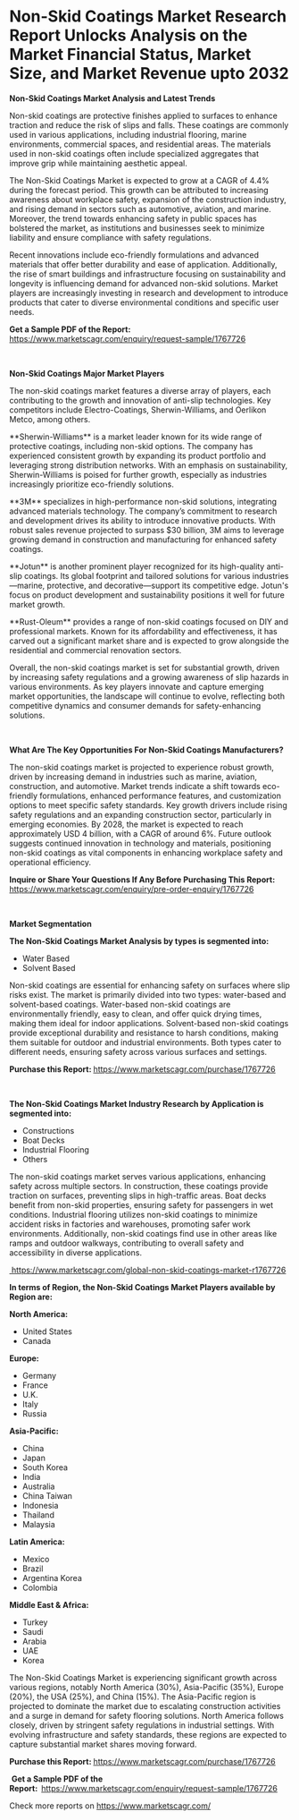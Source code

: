 <p><h1>Non-Skid Coatings Market Research Report Unlocks Analysis on the Market Financial Status, Market Size, and Market Revenue upto 2032</h1></p><p><strong>Non-Skid Coatings Market Analysis and Latest Trends</strong></p>
<p><p>Non-skid coatings are protective finishes applied to surfaces to enhance traction and reduce the risk of slips and falls. These coatings are commonly used in various applications, including industrial flooring, marine environments, commercial spaces, and residential areas. The materials used in non-skid coatings often include specialized aggregates that improve grip while maintaining aesthetic appeal.</p><p>The Non-Skid Coatings Market is expected to grow at a CAGR of 4.4% during the forecast period. This growth can be attributed to increasing awareness about workplace safety, expansion of the construction industry, and rising demand in sectors such as automotive, aviation, and marine. Moreover, the trend towards enhancing safety in public spaces has bolstered the market, as institutions and businesses seek to minimize liability and ensure compliance with safety regulations.</p><p>Recent innovations include eco-friendly formulations and advanced materials that offer better durability and ease of application. Additionally, the rise of smart buildings and infrastructure focusing on sustainability and longevity is influencing demand for advanced non-skid solutions. Market players are increasingly investing in research and development to introduce products that cater to diverse environmental conditions and specific user needs.</p></p>
<p><strong>Get a Sample PDF of the Report:&nbsp;</strong> <a href="https://www.marketscagr.com/enquiry/request-sample/1767726?utm_campaign=3271&utm_medium=2&utm_source=Github&utm_content=ia&utm_term=03042025&utm_id=non-skid-coatings">https://www.marketscagr.com/enquiry/request-sample/1767726</a></p>
<p>&nbsp;</p>
<p><strong>Non-Skid Coatings Major Market Players</strong></p>
<p><p>The non-skid coatings market features a diverse array of players, each contributing to the growth and innovation of anti-slip technologies. Key competitors include Electro-Coatings, Sherwin-Williams, and Oerlikon Metco, among others.</p><p>**Sherwin-Williams** is a market leader known for its wide range of protective coatings, including non-skid options. The company has experienced consistent growth by expanding its product portfolio and leveraging strong distribution networks. With an emphasis on sustainability, Sherwin-Williams is poised for further growth, especially as industries increasingly prioritize eco-friendly solutions.</p><p>**3M** specializes in high-performance non-skid solutions, integrating advanced materials technology. The company’s commitment to research and development drives its ability to introduce innovative products. With robust sales revenue projected to surpass $30 billion, 3M aims to leverage growing demand in construction and manufacturing for enhanced safety coatings.</p><p>**Jotun** is another prominent player recognized for its high-quality anti-slip coatings. Its global footprint and tailored solutions for various industries—marine, protective, and decorative—support its competitive edge. Jotun's focus on product development and sustainability positions it well for future market growth.</p><p>**Rust-Oleum** provides a range of non-skid coatings focused on DIY and professional markets. Known for its affordability and effectiveness, it has carved out a significant market share and is expected to grow alongside the residential and commercial renovation sectors.</p><p>Overall, the non-skid coatings market is set for substantial growth, driven by increasing safety regulations and a growing awareness of slip hazards in various environments. As key players innovate and capture emerging market opportunities, the landscape will continue to evolve, reflecting both competitive dynamics and consumer demands for safety-enhancing solutions.</p></p>
<p>&nbsp;</p>
<p><strong>What Are The Key Opportunities For Non-Skid Coatings Manufacturers?</strong></p>
<p><p>The non-skid coatings market is projected to experience robust growth, driven by increasing demand in industries such as marine, aviation, construction, and automotive. Market trends indicate a shift towards eco-friendly formulations, enhanced performance features, and customization options to meet specific safety standards. Key growth drivers include rising safety regulations and an expanding construction sector, particularly in emerging economies. By 2028, the market is expected to reach approximately USD 4 billion, with a CAGR of around 6%. Future outlook suggests continued innovation in technology and materials, positioning non-skid coatings as vital components in enhancing workplace safety and operational efficiency.</p></p>
<p><strong>Inquire or Share Your Questions If Any Before Purchasing This Report:</strong> <a href="https://www.marketscagr.com/enquiry/pre-order-enquiry/1767726?utm_campaign=3271&utm_medium=2&utm_source=Github&utm_content=ia&utm_term=03042025&utm_id=non-skid-coatings">https://www.marketscagr.com/enquiry/pre-order-enquiry/1767726</a></p>
<p>&nbsp;</p>
<p><strong>Market Segmentation</strong></p>
<p><strong>The Non-Skid Coatings Market Analysis by types is segmented into:</strong></p>
<p><ul><li>Water Based</li><li>Solvent Based</li></ul></p>
<p><p>Non-skid coatings are essential for enhancing safety on surfaces where slip risks exist. The market is primarily divided into two types: water-based and solvent-based coatings. Water-based non-skid coatings are environmentally friendly, easy to clean, and offer quick drying times, making them ideal for indoor applications. Solvent-based non-skid coatings provide exceptional durability and resistance to harsh conditions, making them suitable for outdoor and industrial environments. Both types cater to different needs, ensuring safety across various surfaces and settings.</p></p>
<p><strong>Purchase this Report:&nbsp;</strong><a href="https://www.marketscagr.com/purchase/1767726?utm_campaign=3271&utm_medium=2&utm_source=Github&utm_content=ia&utm_term=03042025&utm_id=non-skid-coatings">https://www.marketscagr.com/purchase/1767726</a></p>
<p>&nbsp;</p>
<p><strong>The Non-Skid Coatings Market Industry Research by Application is segmented into:</strong></p>
<p><ul><li>Constructions</li><li>Boat Decks</li><li>Industrial Flooring</li><li>Others</li></ul></p>
<p><p>The non-skid coatings market serves various applications, enhancing safety across multiple sectors. In construction, these coatings provide traction on surfaces, preventing slips in high-traffic areas. Boat decks benefit from non-skid properties, ensuring safety for passengers in wet conditions. Industrial flooring utilizes non-skid coatings to minimize accident risks in factories and warehouses, promoting safer work environments. Additionally, non-skid coatings find use in other areas like ramps and outdoor walkways, contributing to overall safety and accessibility in diverse applications.</p></p>
<p><a href="https://www.marketscagr.com/global-non-skid-coatings-market-r1767726?utm_campaign=3271&utm_medium=2&utm_source=Github&utm_content=ia&utm_term=03042025&utm_id=non-skid-coatings">&nbsp;https://www.marketscagr.com/global-non-skid-coatings-market-r1767726</a></p>
<p><strong>In terms of Region, the Non-Skid Coatings Market Players available by Region are:</strong></p>
<p>
    <p> <strong> North America: </strong>
        <ul>
            <li>United States</li>
            <li>Canada</li>
        </ul>
        </p> 
    <p> <strong> Europe: </strong>
        <ul>
            <li>Germany</li>
            <li>France</li>
            <li>U.K.</li>
            <li>Italy</li>
            <li>Russia</li>
        </ul>
        </p> 
    <p> <strong> Asia-Pacific: </strong>
        <ul>
            <li>China</li>
            <li>Japan</li>
            <li>South Korea</li>
            <li>India</li>
            <li>Australia</li>
            <li>China Taiwan</li>
            <li>Indonesia</li>
            <li>Thailand</li>
            <li>Malaysia</li>
        </ul>
        </p> 
    <p> <strong> Latin America: </strong>
        <ul>
            <li>Mexico</li>
            <li>Brazil</li>
            <li>Argentina Korea</li>
            <li>Colombia</li>
        </ul>
        </p> 
    <p> <strong> Middle East & Africa: </strong>
        <ul>
            <li>Turkey</li>
            <li>Saudi</li>
            <li>Arabia</li>
            <li>UAE</li>
            <li>Korea</li>
        </ul>
    </p>
    </p>
<p><p>The Non-Skid Coatings Market is experiencing significant growth across various regions, notably North America (30%), Asia-Pacific (35%), Europe (20%), the USA (25%), and China (15%). The Asia-Pacific region is projected to dominate the market due to escalating construction activities and a surge in demand for safety flooring solutions. North America follows closely, driven by stringent safety regulations in industrial settings. With evolving infrastructure and safety standards, these regions are expected to capture substantial market shares moving forward.</p></p>
<p><strong>Purchase this Report: </strong><a href="https://www.marketscagr.com/purchase/1767726?utm_campaign=3271&utm_medium=2&utm_source=Github&utm_content=ia&utm_term=03042025&utm_id=non-skid-coatings">https://www.marketscagr.com/purchase/1767726</a></p>
<p>&nbsp;<strong>Get a Sample PDF of the Report:&nbsp;&nbsp;</strong><a href="https://www.marketscagr.com/enquiry/request-sample/1767726?utm_campaign=3271&utm_medium=2&utm_source=Github&utm_content=ia&utm_term=03042025&utm_id=non-skid-coatings">https://www.marketscagr.com/enquiry/request-sample/1767726</a></p>
<p><strong></strong></p>
<p>Check more reports on <a href="https://www.marketscagr.com/?utm_campaign=3271&utm_medium=2&utm_source=Github&utm_content=ia&utm_term=03042025&utm_id=non-skid-coatings">https://www.marketscagr.com/</a></p>